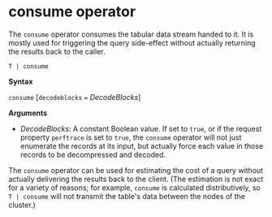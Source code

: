 # consume operator

The `consume` operator consumes the tabular data stream handed to it. It is
mostly used for triggering the query side-effect without actually returning
the results back to the caller.

```
T | consume
```

**Syntax**

`consume` [`decodeblocks` `=` *DecodeBlocks*]

**Arguments**

* *DecodeBlocks*: A constant Boolean value. If set to `true`, or if the request
  property `perftrace` is set to `true`, the `consume` operator will not just
  enumerate the records at its input, but actually force each value in those
  records to be decompressed and decoded.

The `consume` operator can be used for estimating the
cost of a query without actually delivering the results back to the client.
(The estimation is not exact for a variety of reasons; for example, `consume`
is calculated distributively, so `T | consume` will not transmit the table's
data between the nodes of the cluster.)

<!--
* *WithStats*: A constant Boolean value. If set to `true` (or if the global
  property `perftrace` is set), the operator will return a single
  row with a single column called `Stats` of type `dynamic` holding the statistics
  of the data source fed to the `consume` operator.
-->
